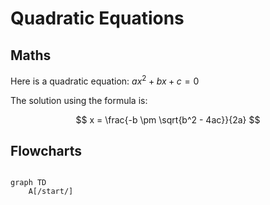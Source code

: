# Quadratic Equations

## Maths

Here is a quadratic equation: $ax^2 + bx + c = 0$

The solution using the formula is:

$$ x = \frac{-b \pm \sqrt{b^2 - 4ac}}{2a} $$

## Flowcharts

```mermaid

graph TD
    A[/start/]
```